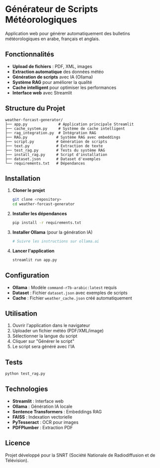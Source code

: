 # Générateur de Scripts Météorologiques

Application web pour générer automatiquement des bulletins météorologiques en arabe, français et anglais.

##  Fonctionnalités

- **Upload de fichiers** : PDF, XML, images
- **Extraction automatique** des données météo
- **Génération de scripts** avec IA (Ollama)
- **Système RAG** pour améliorer la qualité
- **Cache intelligent** pour optimiser les performances
- **Interface web** avec Streamlit

##  Structure du Projet

```
weather-forcast-generator/
├── app.py              # Application principale Streamlit
├── cache_system.py     # Système de cache intelligent
├── rag_integration.py  # Intégration RAG
├── RAG.py             # Système RAG avec embeddings
├── script.py          # Génération de scripts
├── text.py            # Extraction de texte
├── test_rag.py        # Tests du système RAG
├── install_rag.py     # Script d'installation
├── dataset.json       # Dataset d'exemples
└── requirements.txt   # Dépendances
```

##  Installation

1. **Cloner le projet**
   ```bash
   git clone <repository>
   cd weather-forcast-generator
   ```

2. **Installer les dépendances**
   ```bash
   pip install -r requirements.txt
   ```

3. **Installer Ollama** (pour la génération IA)
   ```bash
   # Suivre les instructions sur ollama.ai
   ```

4. **Lancer l'application**
   ```bash
   streamlit run app.py
   ```

##  Configuration

- **Ollama** : Modèle `command-r7b-arabic:latest` requis
- **Dataset** : Fichier `dataset.json` avec exemples de scripts
- **Cache** : Fichier `weather_cache.json` créé automatiquement

##  Utilisation

1. Ouvrir l'application dans le navigateur
2. Uploader un fichier météo (PDF/XML/image)
3. Sélectionner la langue du script
4. Cliquer sur "Générer le script"
5. Le script sera généré avec l'IA

##  Tests

```bash
python test_rag.py
```

##  Technologies

- **Streamlit** : Interface web
- **Ollama** : Génération IA locale
- **Sentence Transformers** : Embeddings RAG
- **FAISS** : Indexation vectorielle
- **PyTesseract** : OCR pour images
- **PDFPlumber** : Extraction PDF



##  Licence

Projet développé pour la SNRT (Société Nationale de Radiodiffusion et de Télévision). 